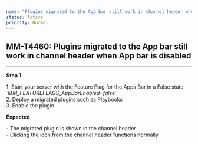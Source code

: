 ```yaml
---
name: "Plugins migrated to the App bar still work in channel header when App bar is disabled"
status: Active
priority: Normal
---
```


## MM-T4460: Plugins migrated to the App bar still work in channel header when App bar is disabled

---

**Step 1**

1\. Start your server with the Feature Flag for the Apps Bar in a False state \`_MM\_FEATUREFLAGS\_AppBarEnabled=false_\`\
2\. Deploy a migrated plugins such as Playbooks\
3\. Enable the plugin

**Expected**

\- The migrated plugin is shown in the channel header  \
\- Clicking the icon from the channel header functions normally
